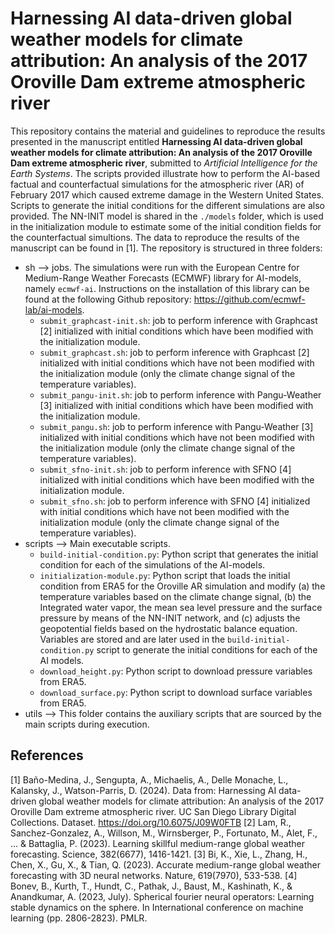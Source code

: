 # Harnessing AI data-driven global weather models for climate attribution: An analysis of the 2017 Oroville Dam extreme atmospheric river 
This repository contains the material and guidelines to reproduce the results presented in the manuscript entitled **Harnessing AI data-driven global weather models for climate attribution: An analysis of the 2017 Oroville Dam extreme atmospheric river**, submitted to *Artificial Intelligence for the Earth Systems*. The scripts provided illustrate how to perform the AI-based factual and counterfactual simulations for the atmospheric river (AR) of February 2017 which caused extreme damage in the Western United States. Scripts to generate the initial conditions for the different simulations are also provided. The NN-INIT model is shared in the `./models` folder, which is used in the initialization module to estimate some of the initial condition fields for the counterfactual simultions. The data to reproduce the results of the manuscript can be found in [1]. The repository is structured in three folders:

* sh --> jobs. The simulations were run with the European Centre for Medium-Range Weather Forecasts (ECMWF) library for AI-models, namely `ecmwf-ai`. Instructions on the installation of this library can be found at the following Github repository: https://github.com/ecmwf-lab/ai-models. 
  * `submit_graphcast-init.sh`: job to perform inference with Graphcast [2] initialized with initial conditions which have been modified with the initialization module.
  * `submit_graphcast.sh`: job to perform inference with Graphcast [2] initialized with initial conditions which have not been modified with the initialization module (only the climate change signal of the temperature variables).
  * `submit_pangu-init.sh`: job to perform inference with Pangu-Weather [3] initialized with initial conditions which have been modified with the initialization module.
  * `submit_pangu.sh`: job to perform inference with Pangu-Weather [3] initialized with initial conditions which have not been modified with the initialization module (only the climate change signal of the temperature variables).
  * `submit_sfno-init.sh`: job to perform inference with SFNO [4] initialized with initial conditions which have been modified with the initialization module.
  * `submit_sfno.sh`: job to perform inference with SFNO [4] initialized with initial conditions which have not been modified with the initialization module (only the climate change signal of the temperature variables).
* scripts --> Main executable scripts.
  * `build-initial-condition.py`: Python script that generates the initial condition for each of the simulations of the AI-models.
  * `initialization-module.py`: Python script that loads the initial condition from ERA5 for the Oroville AR simulation and modify (a) the temperature variables based on the climate change signal, (b) the Integrated water vapor, the mean sea level pressure and the surface pressure by means of the NN-INIT network, and (c) adjusts the geopotential fields based on the hydrostatic balance equation. Variables are stored and are later used in the `build-initial-condition.py` script to generate the initial conditions for each of the AI models.
  * `download_height.py`: Python script to download pressure variables from ERA5.
  * `download_surface.py`: Python script to download surface variables from ERA5.
* utils --> This folder contains the auxiliary scripts that are sourced by the main scripts during execution.


## References
[1] Baño-Medina, J., Sengupta, A., Michaelis, A., Delle Monache, L., Kalansky, J., Watson-Parris, D. (2024). Data from: Harnessing AI data-driven global weather models for climate attribution: An analysis of the 2017 Oroville Dam extreme atmospheric river. UC San Diego Library Digital Collections. Dataset. https://doi.org/10.6075/J09W0FTB
[2] Lam, R., Sanchez-Gonzalez, A., Willson, M., Wirnsberger, P., Fortunato, M., Alet, F., ... & Battaglia, P. (2023). Learning skillful medium-range global weather forecasting. Science, 382(6677), 1416-1421.
[3] Bi, K., Xie, L., Zhang, H., Chen, X., Gu, X., & Tian, Q. (2023). Accurate medium-range global weather forecasting with 3D neural networks. Nature, 619(7970), 533-538.
[4] Bonev, B., Kurth, T., Hundt, C., Pathak, J., Baust, M., Kashinath, K., & Anandkumar, A. (2023, July). Spherical fourier neural operators: Learning stable dynamics on the sphere. In International conference on machine learning (pp. 2806-2823). PMLR.